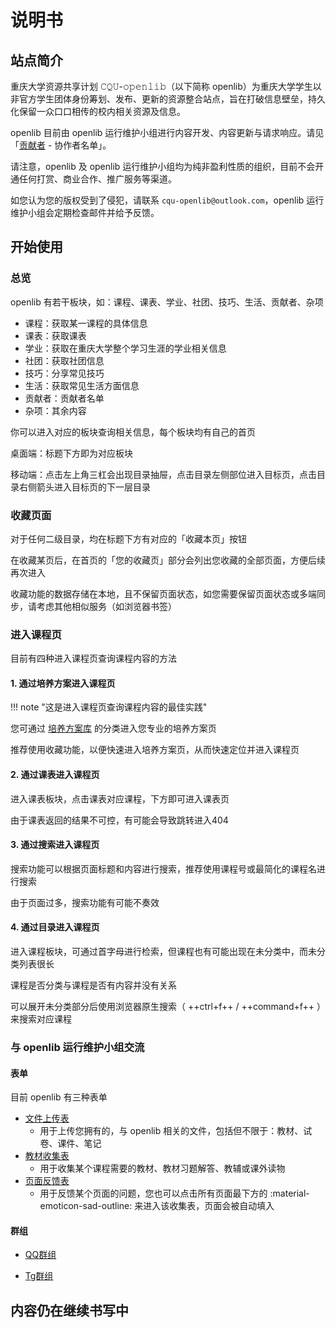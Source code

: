 # 说明书

## 站点简介

重庆大学资源共享计划 𝙲𝚀𝚄-𝚘𝚙𝚎𝚗𝚕𝚒𝚋（以下简称 openlib）为重庆大学学生以非官方学生团体身份筹划、发布、更新的资源整合站点，旨在打破信息壁垒，持久化保留一众口口相传的校内相关资源及信息。

openlib 目前由 openlib 运行维护小组进行内容开发、内容更新与请求响应。请见「[贡献者](../../contributor/index.md) - 协作者名单」。

请注意，openlib 及 openlib 运行维护小组均为纯非盈利性质的组织，目前不会开通任何打赏、商业合作、推广服务等渠道。

如您认为您的版权受到了侵犯，请联系 `cqu-openlib@outlook.com`，openlib 运行维护小组会定期检查邮件并给予反馈。

## 开始使用

### 总览

openlib 有若干板块，如：课程、课表、学业、社团、技巧、生活、贡献者、杂项

- 课程：获取某一课程的具体信息
- 课表：获取课表
- 学业：获取在重庆大学整个学习生涯的学业相关信息
- 社团：获取社团信息
- 技巧：分享常见技巧
- 生活：获取常见生活方面信息
- 贡献者：贡献者名单
- 杂项：其余内容

你可以进入对应的板块查询相关信息，每个板块均有自己的首页

桌面端：标题下方即为对应板块

移动端：点击左上角三杠会出现目录抽屉，点击目录左侧部位进入目标页，点击目录右侧箭头进入目标页的下一层目录

### 收藏页面

对于任何二级目录，均在标题下方有对应的「收藏本页」按钮

在收藏某页后，在首页的「您的收藏页」部分会列出您收藏的全部页面，方便后续再次进入

收藏功能的数据存储在本地，且不保留页面状态，如您需要保留页面状态或多端同步，请考虑其他相似服务（如浏览器书签）

### 进入课程页

目前有四种进入课程页查询课程内容的方法

#### 1. 通过培养方案进入课程页

!!! note "这是进入课程页查询课程内容的最佳实践"

您可通过 [培养方案库](../../academic/专业培养方案/index.md) 的分类进入您专业的培养方案页

推荐使用收藏功能，以便快速进入培养方案页，从而快速定位并进入课程页

#### 2. 通过课表进入课程页

进入课表板块，点击课表对应课程，下方即可进入课表页

由于课表返回的结果不可控，有可能会导致跳转进入404

#### 3. 通过搜索进入课程页

搜索功能可以根据页面标题和内容进行搜索，推荐使用课程号或最简化的课程名进行搜索

由于页面过多，搜索功能有可能不奏效

#### 4. 通过目录进入课程页

进入课程板块，可通过首字母进行检索，但课程也有可能出现在未分类中，而未分类列表很长

课程是否分类与课程是否有内容并没有关系

可以展开未分类部分后使用浏览器原生搜索（ ++ctrl+f++ / ++command+f++ ）来搜索对应课程

### 与 openlib 运行维护小组交流

#### 表单

目前 openlib 有三种表单

- [文件上传表](https://forms.office.com/r/kTeau3KCVh)
    - 用于上传您拥有的，与 openlib 相关的文件，包括但不限于：教材、试卷、课件、笔记
- [教材收集表](https://forms.office.com/r/huSXS4xpuD)
    - 用于收集某个课程需要的教材、教材习题解答、教辅或课外读物
- [页面反馈表](https://forms.office.com/r/huSXS4xpuD)
    - 用于反馈某个页面的问题，您也可以点击所有页面最下方的 :material-emoticon-sad-outline: 来进入该收集表，页面会被自动填入

#### 群组

- [QQ群组](https://qm.qq.com/cgi-bin/qm/qr?k=eO5UrowvAuwZggQSPH6fODQOs9_vQWua&jump_from=webapi&authKey=op45ne7fUvpaao1hPJd2bNem6u959CSOiy1m2hlTplnN8l5cm9ufgJf2vLsPA6Ct)

- [Tg群组](https://t.me/+3TnAZ_PgiNs1OGQ1)

## 内容仍在继续书写中